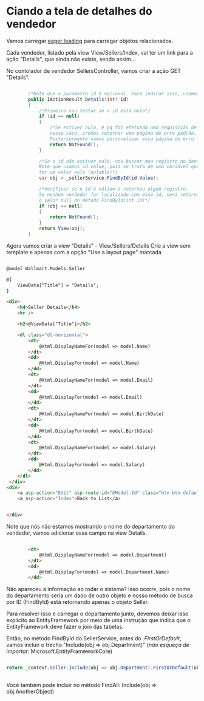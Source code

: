 # Ciando a tela de detalhes do vendedor

Vamos carregar [eager loading](https://docs.microsoft.com/en-us/ef/core/querying/related-data) para carregar objetos relacionados.

Cada vendedor, listado pela view View/Sellers/Index, vai ter um link para a ação "Details", que ainda não existe, sendo assim...

No contolador de vendedor SellersController, vamos criar a ação GET "Details".

```cs

        /*Note que o parametro id é opcional. Para indicar isso, usamos o ponto de interrogação após o int*/
        public IActionResult Details(int? id)
        {
            /*Primeiro vou testar se o id está nulo*/
            if (id == null)
            {
                /*Se estiver nulo, é pq foi efetuada uma requisição de forma indevida,
                nesse caso, iremos retornar uma página de erro padrão.
                Posteriormente vamos personalizar essa página de erro.*/
                return NotFound();
            }

            /*Se o id não estiver nulo, vou buscar meu registro no banco.
            Note que usamos id.value, pois se trata de uma variável que pode
            ter um valor nulo (nulable)*/
            var obj = _sellerService.FindById(id.Value);

            /*Verificar se o id é válido e retornou algum registro.
            Se nenhum vendedor for localizado com esse id, será retornado 
            o valor null do método FindById(int id)*/
            if (obj == null)
            {
                return NotFound();
            }
            return View(obj);
        }

```

Agora vamos criar a view "Details" - View/Sellers/Details
Crie a view sem template e apenas com a opção "Use a layout page" marcada

```html

@model Wallmart.Models.Seller

@{
    ViewData["Title"] = "Details";
}

<div>
    <h4>Seller Details</h4>
    <hr />

    <h2>@ViewData["Title"]</h2>

    <dl class="dl-horizontal">
        <dt>
            @Html.DisplayNameFor(model => model.Name)
        </dt>
        <dd>
            @Html.DisplayFor(model => model.Name)
        </dd>
        <dt>
            @Html.DisplayNameFor(model => model.Email)
        </dt>
        <dd>
            @Html.DisplayFor(model => model.Email)
        </dd>
        <dt>
            @Html.DisplayNameFor(model => model.BirthDate)
        </dt>
        <dd>
            @Html.DisplayFor(model => model.BirthDate)
        </dd>
        <dt>
            @Html.DisplayNameFor(model => model.Salary)
        </dt>
        <dd>
            @Html.DisplayFor(model => model.Salary)
        </dd>
    </dl>
 </div>
<div>
    <a asp-action="Edit" asp-route-id="@Model.Id" class="btn btn-default">Edit</a>
    <a asp-action="Index">Back to List</a>


</div>


```

Note que nós não estamos mostrando o nome do departamento do vendedor, vamos adicionar esse campo na view Details.

```html

        <dt>
            @Html.DisplayNameFor(model => model.Department)
        </dt>
        <dd>
            @Html.DisplayFor(model => model.Department.Name)
        </dd>

```

Não apareceu a informação ao rodar o sistema? Isso ocorre, pois o nome do departamento seria um dado de outro objeto e 
nosso método de busca por ID (FindById) está retornando apenas o objeto Seller. 

Para resolver isso e carregar o departamento junto, devemos deixar isso explícito ao EntityFramework por meio de uma instrução que 
indica que o EntityFramework deve fazer o join das tabelas.

Então, no método FindById do SellerService, antes do _.FirstOrDefault_, vamos incluir o trecho "Include(obj => obj.Department)" 
(*não esqueça de importar:* Microsoft.EntityFrameworkCore)

```cs

return _context.Seller.Include(obj => obj.Department).FirstOrDefault(obj => obj.Id == id);
       
```

Você também pode incluir no método FindAll: Include(obj => obj.AnotherObject) 
